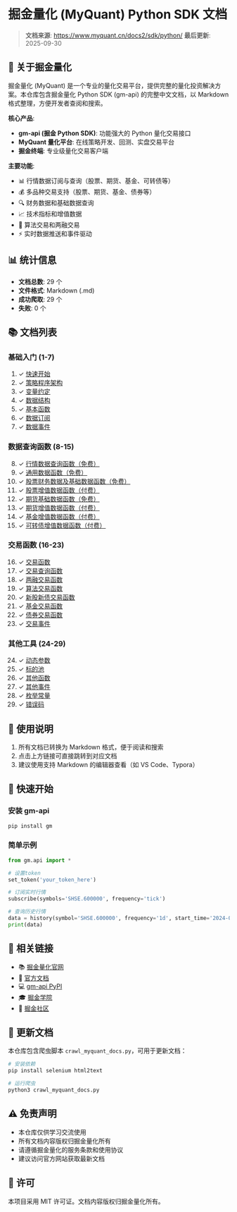 # 掘金量化 (MyQuant) Python SDK 文档

> **文档来源**: https://www.myquant.cn/docs2/sdk/python/
> **最后更新**: 2025-09-30

## 📖 关于掘金量化

掘金量化 (MyQuant) 是一个专业的量化交易平台，提供完整的量化投资解决方案。本仓库包含掘金量化 Python SDK (gm-api) 的完整中文文档，以 Markdown 格式整理，方便开发者查阅和搜索。

**核心产品**:
- **gm-api (掘金 Python SDK)**: 功能强大的 Python 量化交易接口
- **MyQuant 量化平台**: 在线策略开发、回测、实盘交易平台
- **掘金终端**: 专业级量化交易客户端

**主要功能**:
- 📊 行情数据订阅与查询（股票、期货、基金、可转债等）
- 💰 多品种交易支持（股票、期货、基金、债券等）
- 🔍 财务数据和基础数据查询
- 📈 技术指标和增值数据
- 🤖 算法交易和两融交易
- ⚡ 实时数据推送和事件驱动

## 📊 统计信息

- **文档总数**: 29 个
- **文件格式**: Markdown (.md)
- **成功爬取**: 29 个
- **失败**: 0 个

## 📚 文档列表

### 基础入门 (1-7)

1. ✓ [快速开始](./01_快速开始.md)
2. ✓ [策略程序架构](./02_策略程序架构.md)
3. ✓ [变量约定](./03_变量约定.md)
4. ✓ [数据结构](./04_数据结构.md)
5. ✓ [基本函数](./05_基本函数.md)
6. ✓ [数据订阅](./06_数据订阅.md)
7. ✓ [数据事件](./07_数据事件.md)

### 数据查询函数 (8-15)

8. ✓ [行情数据查询函数（免费）](./08_行情数据查询函数（免费）.md)
9. ✓ [通用数据函数（免费）](./09_通用数据函数（免费）.md)
10. ✓ [股票财务数据及基础数据函数（免费）](./10_股票财务数据及基础数据函数（免费）.md)
11. ✓ [股票增值数据函数（付费）](./11_股票增值数据函数（付费）.md)
12. ✓ [期货基础数据函数（免费）](./12_期货基础数据函数（免费）.md)
13. ✓ [期货增值数据函数（付费）](./13_期货增值数据函数（付费）.md)
14. ✓ [基金增值数据函数（付费）](./14_基金增值数据函数（付费）.md)
15. ✓ [可转债增值数据函数（付费）](./15_可转债增值数据函数（付费）.md)

### 交易函数 (16-23)

16. ✓ [交易函数](./16_交易函数.md)
17. ✓ [交易查询函数](./17_交易查询函数.md)
18. ✓ [两融交易函数](./18_两融交易函数.md)
19. ✓ [算法交易函数](./19_算法交易函数.md)
20. ✓ [新股新债交易函数](./20_新股新债交易函数.md)
21. ✓ [基金交易函数](./21_基金交易函数.md)
22. ✓ [债券交易函数](./22_债券交易函数.md)
23. ✓ [交易事件](./23_交易事件.md)

### 其他工具 (24-29)

24. ✓ [动态参数](./24_动态参数.md)
25. ✓ [标的池](./25_标的池.md)
26. ✓ [其他函数](./26_其他函数.md)
27. ✓ [其他事件](./27_其他事件.md)
28. ✓ [枚举常量](./28_枚举常量.md)
29. ✓ [错误码](./29_错误码.md)

## 📝 使用说明

1. 所有文档已转换为 Markdown 格式，便于阅读和搜索
2. 点击上方链接可直接跳转到对应文档
3. 建议使用支持 Markdown 的编辑器查看（如 VS Code、Typora）

## 🚀 快速开始

### 安装 gm-api

```bash
pip install gm
```

### 简单示例

```python
from gm.api import *

# 设置token
set_token('your_token_here')

# 订阅实时行情
subscribe(symbols='SHSE.600000', frequency='tick')

# 查询历史行情
data = history(symbol='SHSE.600000', frequency='1d', start_time='2024-01-01', end_time='2024-12-31')
print(data)
```

## 🔗 相关链接

- 📚 [掘金量化官网](https://www.myquant.cn/)
- 📖 [官方文档](https://www.myquant.cn/docs2/sdk/python/)
- 💻 [gm-api PyPI](https://pypi.org/project/gm/)
- 🎓 [掘金学院](https://www.myquant.cn/academy)
- 👥 [掘金社区](https://www.myquant.cn/community)

## 🔄 更新文档

本仓库包含爬虫脚本 `crawl_myquant_docs.py`，可用于更新文档：

```bash
# 安装依赖
pip install selenium html2text

# 运行爬虫
python3 crawl_myquant_docs.py
```

## ⚠️ 免责声明

- 本仓库仅供学习交流使用
- 所有文档内容版权归掘金量化所有
- 请遵循掘金量化的服务条款和使用协议
- 建议访问官方网站获取最新文档

## 📄 许可

本项目采用 MIT 许可证。文档内容版权归掘金量化所有。
